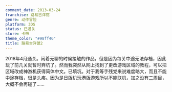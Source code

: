 ```yaml
---
comment_date: 2013-03-24
franchise: 路易吉洋馆
genre: 动作冒险
platform: 3DS
status: 已通关
store: 卡带
theme_color: "#98ff46"
title: 路易吉洋馆2
---
```

2018年4月通关。闲着无聊的时候接触的作品，但是因为每关中途无法存档，因此玩了前几关就暂时弃坑了。然而我突然从网上找到了更改游戏区域的教程，可以把区域改成神游机获得简体中文。已填坑。对于我等手残党来说难度略大，而且不能中途存档，很是头疼。因为是日版机玩港版游戏所以不能联机，加之没有二周目，大概不会再碰了……
